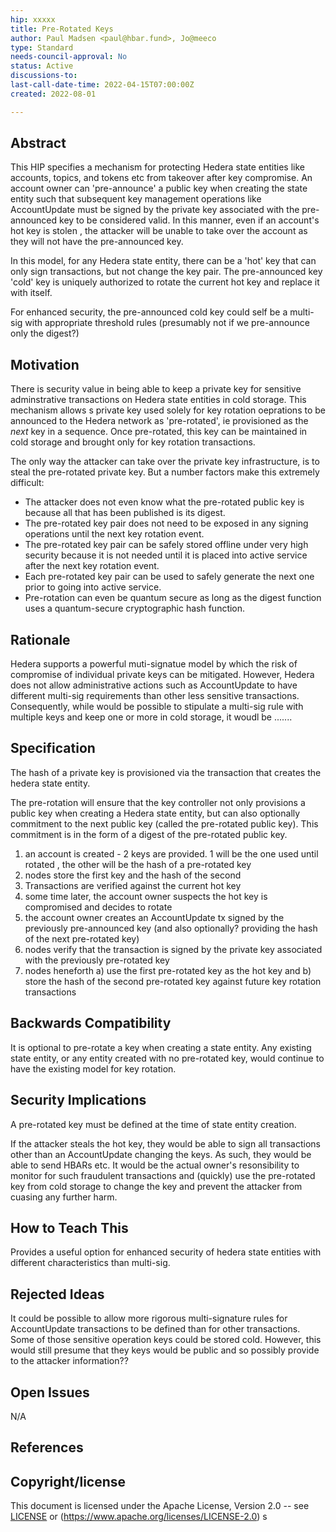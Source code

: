 ```yaml
---
hip: xxxxx
title: Pre-Rotated Keys 
author: Paul Madsen <paul@hbar.fund>, Jo@meeco
type: Standard
needs-council-approval: No
status: Active
discussions-to:
last-call-date-time: 2022-04-15T07:00:00Z
created: 2022-08-01

---
```


## Abstract

This HIP specifies a mechanism for protecting Hedera state entities like accounts, topics, and tokens etc from takeover after key compromise. An account owner can 'pre-announce' a public key when creating the state entity such that subsequent key management operations like AccountUpdate must be signed by the private key associated with the pre-announced key to be considered valid. In this manner, even if an account's hot key is stolen , the attacker will be unable to take over the account as they will not have the pre-announced key. 

In this model, for any Hedera state entity, there can be a 'hot' key that can only sign transactions, but not change the key pair. The pre-announced key 'cold' key is uniquely authorized to rotate the current hot key and replace it with itself. 

For enhanced security, the pre-announced cold key could self be a multi-sig with appropriate threshold rules (presumably not if we pre-announce only the digest?)

## Motivation

There is security value in being able to keep a private key for sensitive adminstrative transactions on Hedera state entities in cold storage. This mechanism allows s private key used solely for key rotation oeprations to be announced to the Hedera network as 'pre-rotated', ie provisioned as the *next* key in a sequence. Once pre-rotated, this key can be  maintained in cold storage and brought only for key rotation transactions.

The only way the attacker can take over the private key infrastructure, is to steal the pre-rotated private key. But a number factors make this extremely difficult:

- The attacker does not even know what the pre-rotated public key is because all that has been published is its digest.
- The pre-rotated key pair does not need to be exposed in any signing operations until the next key rotation event.
- The pre-rotated key pair can be safely stored offline under very high security because it is not needed until it is placed into active service after the next key rotation event.
- Each pre-rotated key pair can be used to safely generate the next one prior to going into active service.
- Pre-rotation can even be quantum secure as long as the digest function uses a quantum-secure cryptographic hash function.


## Rationale

Hedera supports a powerful muti-signatue model by which the risk of compromise of individual private keys can be mitigated. However, Hedera does not allow administrative actions such as AccountUpdate to have different multi-sig requirements than other less sensitive transactions. Consequently, while would be possible to stipulate a multi-sig rule with multiple keys and keep one or more in cold storage, it woudl be .......

## Specification

The hash of a private key is provisioned via the transaction that creates the hedera state entity. 

The pre-rotation will ensure that the key controller not only provisions a public key when creating a Hedera state entity, but can also optionally commitment to the next public key (called the pre-rotated public key). This commitment is in the form of a digest of the pre-rotated public key.


1. an account is created - 2 keys are provided. 1 will be the one used until rotated , the other will be the hash of a pre-rotated key
2. nodes store the first key and the hash of the second
3. Transactions are verified against the current hot key
4. some time later, the account owner suspects the hot key is compromised and decides to rotate
5. the account owner creates an AccountUpdate tx signed by the previously pre-announced key (and also optionally? providing the hash of the next pre-rotated key)
6. nodes verify that the transaction is signed by the private key associated with the previously pre-rotated key
7. nodes heneforth a) use the first pre-rotated key as the hot key and b) store the hash of the second pre-rotated key against future key rotation transactions

## Backwards Compatibility

It is optional to pre-rotate a key when creating a state entity. Any existing state entity, or any entity created with no pre-rotated key, would continue to have the existing model for key rotation.


## Security Implications

A pre-rotated key must be defined at the time of state entity creation. 

If the attacker steals the hot key, they would be able to sign all transactions other than an AccountUpdate changing the keys. As such, they would be able to send HBARs etc. It would be the actual owner's resonsibility to monitor for such fraudulent transactions and (quickly) use the pre-rotated key from cold storage to change the key and prevent the attacker from cuasing any further harm.

## How to Teach This

Provides a useful option for enhanced security of hedera state entities with different characteristics than multi-sig.

## Rejected Ideas

It could be possible to allow more rigorous multi-signature rules for AccountUpdate transactions to be defined than for other transactions. Some of those sensitive operation keys could be stored cold. However, this would still presume that they keys would be public and so possibly provide to the attacker information??

## Open Issues

N/A

## References


## Copyright/license

This document is licensed under the Apache License, Version 2.0 -- see [LICENSE](../LICENSE) or (https://www.apache.org/licenses/LICENSE-2.0)
s
